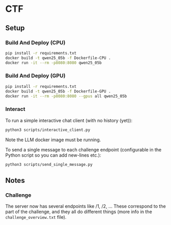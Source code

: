 # CTF

## Setup

### Build And Deploy (CPU)

```bash
pip install -r requirements.txt
docker build -t qwen25_05b -f Dockerfile-CPU .
docker run -it --rm -p8080:8080 qwen25_05b
```

### Build And Deploy (GPU)

```bash
pip install -r requirements.txt
docker build -t qwen25_05b -f Dockerfile-GPU .
docker run -it --rm -p8080:8080 --gpus all qwen25_05b
```

### Interact

To run a simple interactive chat client (with no history (yet)):
```bash
python3 scripts/interactive_client.py
```
Note the LLM docker image must be running.

To send a single message to each challenge endpoint (configurable in the Python script so you can add new-lines etc.):
```bash
python3 scripts/send_single_message.py
```

## Notes

### Challenge
The server now has several endpoints like /1, /2, ...
These correspond to the part of the challenge, and they all do different things (more info in the `challenge_overview.txt` file).
